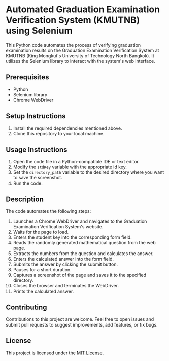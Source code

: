 # Automated Graduation Examination Verification System (KMUTNB) using Selenium

This Python code automates the process of verifying graduation examination results on the Graduation Examination Verification System at KMUTNB (King Mongkut's University of Technology North Bangkok). It utilizes the Selenium library to interact with the system's web interface.

## Prerequisites
- Python
- Selenium library
- Chrome WebDriver

## Setup Instructions
1. Install the required dependencies mentioned above.
2. Clone this repository to your local machine.

## Usage Instructions
1. Open the code file in a Python-compatible IDE or text editor.
2. Modify the `stdKey` variable with the appropriate id key.
3. Set the `directory_path` variable to the desired directory where you want to save the screenshot.
4. Run the code.

## Description
The code automates the following steps:
1. Launches a Chrome WebDriver and navigates to the Graduation Examination Verification System's website.
2. Waits for the page to load.
3. Enters the student key into the corresponding form field.
4. Reads the randomly generated mathematical question from the web page.
5. Extracts the numbers from the question and calculates the answer.
6. Enters the calculated answer into the form field.
7. Submits the answer by clicking the submit button.
8. Pauses for a short duration.
9. Captures a screenshot of the page and saves it to the specified directory.
10. Closes the browser and terminates the WebDriver.
11. Prints the calculated answer.

## Contributing
Contributions to this project are welcome. Feel free to open issues and submit pull requests to suggest improvements, add features, or fix bugs.

## License
This project is licensed under the [MIT License](LICENSE).